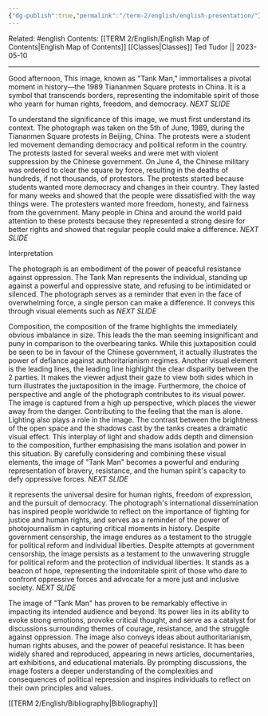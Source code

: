 ```yaml
---
{"dg-publish":true,"permalink":"/term-2/english/english-presentation/"}
---
```


Related: #english
Contents: [[TERM 2/English/English Map of Contents\|English Map of Contents]]
[[Classes\|Classes]]
Ted Tudor || 2023-05-10
***

    

  

Good afternoon, This image, known as "Tank Man," immortalises a pivotal moment in history—the 1989 Tiananmen Square protests in China. It is a symbol that transcends borders, representing the indomitable spirit of those who yearn for human rights, freedom, and democracy. _NEXT SLIDE_ 

  
To understand the significance of this image, we must first understand its context. The photograph was taken on the 5th of June, 1989, during the Tiananmen Square protests in Beijing, China. The protests were a student led movement demanding democracy and political reform in the country. The protests lasted for several weeks and were met with violent suppression by the Chinese government. On June 4, the Chinese military was ordered to clear the square by force, resulting in the deaths of hundreds, if not thousands, of protestors. The protests started because students wanted more democracy and changes in their country. They lasted for many weeks and showed that the people were dissatisfied with the way things were. The protesters wanted more freedom, honesty, and fairness from the government. Many people in China and around the world paid attention to these protests because they represented a strong desire for better rights and showed that regular people could make a difference. _NEXT SLIDE_ 

  

Interpretation 

The photograph is an embodiment of the power of peaceful resistance against oppression. The Tank Man represents the individual, standing up against a powerful and oppressive state, and refusing to be intimidated or silenced. The photograph serves as a reminder that even in the face of overwhelming force, a single person can make a difference. It conveys this through visual elements such as _NEXT SLIDE_ 

  

Composition, the composition of the frame highlights the immediately obvious imbalance in size. This leads the the man seeming insignificant and puny in comparison to the overbearing tanks. While this juxtaposition could be seen to be in favour of the Chinese government, it actually illustrates the power of defiance against authoritarianism regimes. Another visual element is the leading lines, the leading line highlight the clear disparity between the 2 parties. It makes the viewer adjust their gaze to view both sides which in turn illustrates the juxtaposition in the image. Furthermore, the choice of perspective and angle of the photograph contributes to its visual power. The image is captured from a high up perspective, which places the viewer away from the danger. Contributing to the feeling that the man is alone. Lighting also plays a role in the image. The contrast between the brightness of the open space and the shadows cast by the tanks creates a dramatic visual effect. This interplay of light and shadow adds depth and dimension to the composition, further emphasising the mans isolation and power in this situation. By carefully considering and combining these visual elements, the image of "Tank Man" becomes a powerful and enduring representation of bravery, resistance, and the human spirit's capacity to defy oppressive forces. _NEXT SLIDE_ 

  

it represents the universal desire for human rights, freedom of expression, and the pursuit of democracy. The photograph's international dissemination has inspired people worldwide to reflect on the importance of fighting for justice and human rights, and serves as a reminder of the power of photojournalism in capturing critical moments in history. Despite government censorship, the image endures as a testament to the struggle for political reform and individual liberties. Despite attempts at government censorship, the image persists as a testament to the unwavering struggle for political reform and the protection of individual liberties. It stands as a beacon of hope, representing the indomitable spirit of those who dare to confront oppressive forces and advocate for a more just and inclusive society. _NEXT SLIDE_ 

  

The image of "Tank Man" has proven to be remarkably effective in impacting its intended audience and beyond. Its power lies in its ability to evoke strong emotions, provoke critical thought, and serve as a catalyst for discussions surrounding themes of courage, resistance, and the struggle against oppression. The image also conveys ideas about authoritarianism, human rights abuses, and the power of peaceful resistance. It has been widely shared and reproduced, appearing in news articles, documentaries, art exhibitions, and educational materials. By prompting discussions, the image fosters a deeper understanding of the complexities and consequences of political repression and inspires individuals to reflect on their own principles and values.


[[TERM 2/English/Bibliography\|Bibliography]]

